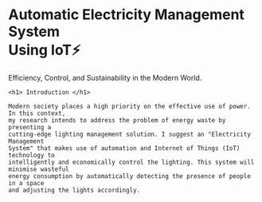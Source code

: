 # Automatic Electricity Management System<br/> Using IoT⚡
Efficiency, Control, and Sustainability in the Modern World.

```text
<h1> Introduction </h1>

Modern society places a high priority on the effective use of power. In this context,
my research intends to address the problem of energy waste by presenting a
cutting-edge lighting management solution. I suggest an "Electricity Management
System" that makes use of automation and Internet of Things (IoT) technology to
intelligently and economically control the lighting. This system will minimise wasteful
energy consumption by automatically detecting the presence of people in a space
and adjusting the lights accordingly.
```
